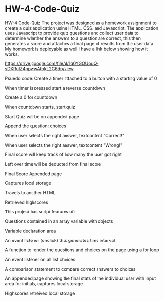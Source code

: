 # HW-4-Code-Quiz

HW-4 Code-Quiz
The project was designed as a homework assignment to create a quiz application using HTML, CSS, and Javascript. The application uses Javascript to provide quiz questions and collect user data to determine whether the answers to a question are correct, this then generates a score and attaches a final page of results from the user data.
My homework is deployable as well I have a link below showing how it works.
 
https://drive.google.com/file/d/1q0YGQUouQ-sDXRuIZ4npwwAtbkL2G6dp/view 

Psuedo code:
Create a timer attached to a button with a starting value of 0

When timer is pressed start a reverse countdown

Create a 0 for countdown

When countdown starts, start quiz

Start Quiz will be on appended page

Append the question: choices

When user selects the right answer, textcontent "Correct!"

When user selects the right answer, textcontent "Wrong!"

Final score will keep track of how many the user got right

Left over time will be deducted from final score

Final Score Appended page

Captures local storage

Travels to another HTML

Retrieved highscores

This project has script features of:

Questions contained in an array variable with objects

Variable declaration area

An event listener (onclick) that generates time interval

A function to render the questions and choices on the page using a for loop

An event listener on all list choices

A comparison statement to compare correct answers to choices

An appended page showing the final stats of the individual user with input area for initials, captures local storage

Highscores retreived local storage
